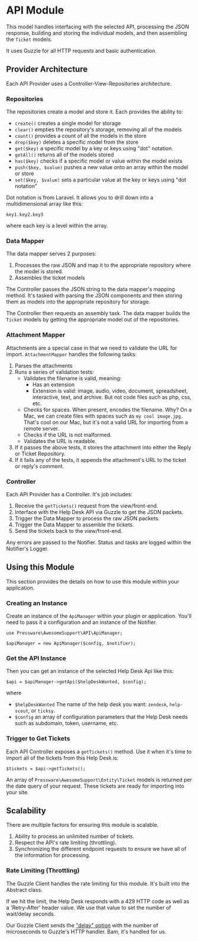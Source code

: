# API Module

This model handles interfacing with the selected API, processing the JSON response, building and storing the individual models, and then assembling the `Ticket` models.

It uses Guzzle for all HTTP requests and basic authentication.

## Provider Architecture

Each API Provider uses a Controller-View-Repositories architecture.  

### Repositories

The repositories create a model and store it.  Each provides the ability to:
 
- `create()` creates a single model for storage
- `clear()` empties the repository's storage, removing all of the models
- `count()` provides a count of all the models in the store
- `drop($key)` deletes a specific model from the store
- `get($key)` a specific model by a key or keys using "dot" notation.
- `getAll()` returns all of the models stored
- `has($key)` checks if a specific model or value within the model exists
- `push($key, $value)` pushes a new value onto an array within the model or store
- `set($key, $value)` sets a particular value at the key or keys using "dot notation" 

Dot notation is from Laravel.  It allows you to drill down into a multidimensional array like this:

```
key1.key2.key3
```

where each key is a level within the array.

### Data Mapper

The data mapper serves 2 purposes:

1. Processes the raw JSON and map it to the appropriate repository where the model is stored.
2. Assembles the ticket models

The Controller passes the JSON string to the data mapper's mapping method.  It's tasked with parsing the JSON components and then storing them as models into the appropriate repository for storage.

The Controller then requests an assembly task.  The data mapper builds the `Ticket` models by getting the appropriate model out of the repositories.

### Attachment Mapper

Attachments are a special case in that we need to validate the URL for import.  `AttachmentMapper` handles the following tasks:
 
1. Parses the attachments
2. Runs a series of validation tests:
    - Validates the filename is valid, meaning:
        - Has an extension
        - Extension is valid: image, audio, video, document, spreadsheet, interactive, text, and archive. But not code files such as php, css, etc.
    - Checks for spaces. When present, encodes the filename. Why? On a Mac, we can create files with spaces such as `my cool image.jpg`. That's cool on our Mac, but it's not a valid URL for importing from a remote server.
    - Checks if the URL is not malformed.
    - Validates the URL is readable.
3. If it passes the above tests, it stores the attachment into either the Reply or Ticket Repository.
4. If it fails any of the tests, it appends the attachment's URL to the ticket or reply's comment.

### Controller

Each API Provider has a Controller.  It's job includes:

1. Receive the `getTickets()` request from the view/front-end.
2. Interface with the Help Desk API via Guzzle to get the JSON packets.
3. Trigger the Data Mapper to process the raw JSON packets.
4. Trigger the Data Mapper to assemble the tickets.
5. Send the tickets back to the view/front-end.

Any errors are passed to the Notifier.  Status and tasks are logged within the Notifier's Logger.

## Using this Module

This section provides the details on how to use this module within your application.

### Creating an Instance

Create an instance of the `ApiManager` within your plugin or application.  You'll need to pass it a configuration and an instance of the Notifier.

```
use Pressware\AwesomeSupport\API\ApiManager;

$apiManager = new ApiManager($config, $notifier);
```

### Get the API Instance

Then you can get an instance of the selected Help Desk Api like this:

```
$api = $apiManager->getApi($helpDeskWanted, $config);
```
where
 
- `$helpDeskWanted` The name of the help desk you want: `zendesk`, `help-scout`, or `ticksy`.
- `$config` an array of configuration parameters that the Help Desk needs such as subdomain, token, username, etc. 

### Trigger to Get Tickets

Each API Controller exposes a `getTickets()` method.  Use it when it's time to import all of the tickets from this Help Desk.is:

```
$tickets = $api->getTickets();
```

An array of `Pressware\AwesomeSupport\Entity\Ticket` models is returned per the date query of your request.  These tickets are ready for importing into your site.

## Scalability

There are multiple factors for ensuring this module is scalable.

1. Ability to process an unlimited number of tickets.
2. Respect the API's rate limiting (throttling).
3. Synchronizing the different endpoint requests to ensure we have all of the information for processing.

### Rate Limiting (Throttling)

The Guzzle Client handles the rate limiting for this module.  It's built into the Abstract class.

If we hit the limit, the Help Desk responds with a 429 HTTP code as well as a 'Retry-After' header value.  We use that value to set the number of wait/delay seconds.

Our Guzzle Client sends the ["delay" option](http://docs.guzzlephp.org/en/stable/request-options.html#delay) with the number of microseconds to Guzzle's HTTP handler. Bam, it's handled for us.
